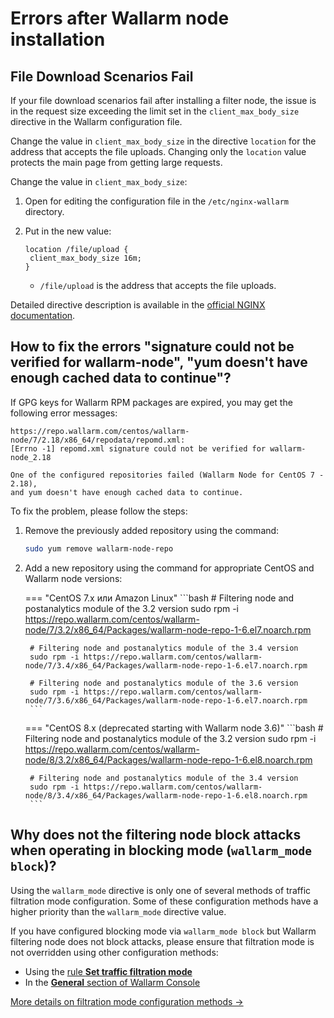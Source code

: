 # Errors after Wallarm node installation

## File Download Scenarios Fail

If your file download scenarios fail after installing a filter node, the issue is in the request size exceeding the limit set in the `client_max_body_size` directive in the Wallarm configuration file.

Change the value in `client_max_body_size` in the directive `location` for the address that accepts the file uploads. Changing only the `location` value protects the main page from getting large requests.

Change the value in `client_max_body_size`:

1. Open for editing the configuration file in the `/etc/nginx-wallarm` directory.
2. Put in the new value:

	```
	location /file/upload {
	 client_max_body_size 16m;
	}
	```

	* `/file/upload` is the address that accepts the file uploads.

Detailed directive description is available in the [official NGINX documentation](https://nginx.org/en/docs/http/ngx_http_core_module.html#client_max_body_size).

## How to fix the errors "signature could not be verified for wallarm-node", "yum doesn't have enough cached data to continue"?

If GPG keys for Wallarm RPM packages are expired, you may get the following error messages:

```
https://repo.wallarm.com/centos/wallarm-node/7/2.18/x86_64/repodata/repomd.xml:
[Errno -1] repomd.xml signature could not be verified for wallarm-node_2.18

One of the configured repositories failed (Wallarm Node for CentOS 7 - 2.18),
and yum doesn't have enough cached data to continue.
```

To fix the problem, please follow the steps:

1. Remove the previously added repository using the command:

	```bash
	sudo yum remove wallarm-node-repo
	```
2. Add a new repository using the command for appropriate CentOS and Wallarm node versions:

	=== "CentOS 7.x или Amazon Linux"
		```bash
		# Filtering node and postanalytics module of the 3.2 version
		sudo rpm -i https://repo.wallarm.com/centos/wallarm-node/7/3.2/x86_64/Packages/wallarm-node-repo-1-6.el7.noarch.rpm

		# Filtering node and postanalytics module of the 3.4 version
		sudo rpm -i https://repo.wallarm.com/centos/wallarm-node/7/3.4/x86_64/Packages/wallarm-node-repo-1-6.el7.noarch.rpm

		# Filtering node and postanalytics module of the 3.6 version
		sudo rpm -i https://repo.wallarm.com/centos/wallarm-node/7/3.6/x86_64/Packages/wallarm-node-repo-1-6.el7.noarch.rpm
		```
	=== "CentOS 8.x (deprecated starting with Wallarm node 3.6)"
		```bash
		# Filtering node and postanalytics module of the 3.2 version
		sudo rpm -i https://repo.wallarm.com/centos/wallarm-node/8/3.2/x86_64/Packages/wallarm-node-repo-1-6.el8.noarch.rpm

		# Filtering node and postanalytics module of the 3.4 version
		sudo rpm -i https://repo.wallarm.com/centos/wallarm-node/8/3.4/x86_64/Packages/wallarm-node-repo-1-6.el8.noarch.rpm
		```

## Why does not the filtering node block attacks when operating in blocking mode (`wallarm_mode block`)?

Using the `wallarm_mode` directive is only one of several methods of traffic filtration mode configuration. Some of these configuration methods have a higher priority than the `wallarm_mode` directive value.

If you have configured blocking mode via `wallarm_mode block` but Wallarm filtering node does not block attacks, please ensure that filtration mode is not overridden using other configuration methods:

* Using the [rule **Set traffic filtration mode**](../user-guides/rules/wallarm-mode-rule.md)
* In the [**General** section of Wallarm Console](../user-guides/settings/general.md)

[More details on filtration mode configuration methods →](../admin-en/configure-parameters-en.md)
